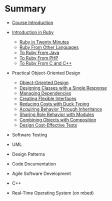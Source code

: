 # Summary

* [Course Introduction](README.md)

* [Introduction in Ruby](ruby/introduction_in_ruby.md)
   * [Ruby in Twenty Minutes](ruby/ruby_in_twenty_minutes.md)
   * [Ruby From Other Languages](ruby/ruby_from_other_languages.md)
   * [To Ruby From Java](ruby/to_ruby_from_java.md)
   * [To Ruby From PHP](ruby/to_ruby_from_php.md)
   * [To Ruby From C and C++](ruby/to_ruby_from_c_and_c++.md)
   

* Practical Object-Oriented Design
   * [Object-Oriented Design](POODR/chapter1.md)
   * [Designing Classes with a Single Response](POODR/designingclasses_with_a_single_response_md.md)
   * [Managing Dependencies](POODR/managing_dependencies.md)
   * [Creating Flexible Interfaces](POODR/creating_flexible_interfaces.md)
   * [Reducing Costs with Duck Typing](POODR/reducing_costs_with_duck_typing.md)
   * [Acquiring Behavior Through Inheritance](POODR/acquiring_behavior_through_inheritance.md)
   * [Sharing Role Behavior with Modules](POODR/sharing_role_behavior_with_modules.md)
   * [Combining Objects with Composition](POODR/combining_objects_with_composition.md)
   * [Design Cost-Effective Tests](POODR/design_cost-effective_tests.md)

* Software Testing
* UML
* Design Patterns
* Code Documentation
* Agile Software Development
* C++
* Real-Time Operating System (on mbed)